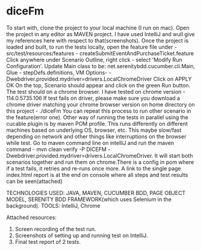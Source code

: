 # diceFm
To start with, clone the project to your local machine (I run on mac).
Open the project in any editor as MAVEN project. I have used IntelliJ and wull give my references here with respect to that(screenshots).
Once the project is loaded and built, to run the tests locally, open the feature file under - src/test/resources/features - createSubmitEventAndPurchaseTicket.feature
Click anywhere under Scenario Outline, right click - select 'Modify Run Configuration'.
Update Main class to be: net.serenitybdd.cucumber.cli.Main, Glue - stepDefs.definitions, VM Options- -Dwebdriver.provided.mydriver=drivers.LocalChromeDriver
Click on APPLY OK
On the top, Scenario should appear and click on the green Run button.
The test should on a chrome browser. I have tested on chrome version - 114.0.5735.106 
If test fails on driver, please make sure you download a chrome driver matching your chrome browser version on home directory on this project - ./diceFm
You can repeat this process to run other scenario in the feature(error one).
Other way of running the tests in parallel using the cucable plugin is by maven POM profile. This runs differently on different machines based on underlying OS, browser, etc.
This maybe slow/fast depending on network and other things like interruptions on the browser while test.
Go to maven command line on intelliJ and run the maven command - mvn clean verify -P DICEFM -Dwebdriver.provided.mydriver=drivers.LocalChromeDriver. It will start both scenarios together and run them on chrome.There is a config in pom where if a test fails, it retries and re-runs once more.
A link to the single page index.html report is at the end on console where all steps and test results can be seen(attached)


TECHNOLOGIES USED:
JAVA, MAVEN, CUCUMBER BDD, PAGE OBJECT MODEL, SERENITY BDD FRAMEWORK(which uses Selenium in the background).
TOOLS:
IntelliJ, Chrome


Attached resources:
1. Screen recording of the test run.
2. Screenshots of setting up and running test on IntelliJ.
3. Final test report of 2 tests.
